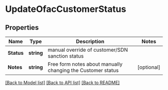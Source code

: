 # UpdateOfacCustomerStatus

## Properties

Name | Type | Description | Notes
------------ | ------------- | ------------- | -------------
**Status** | **string** | manual override of customer/SDN sanction status | 
**Notes** | **string** | Free form notes about manually changing the Customer status | [optional] 

[[Back to Model list]](../README.md#documentation-for-models) [[Back to API list]](../README.md#documentation-for-api-endpoints) [[Back to README]](../README.md)


